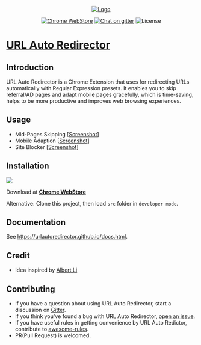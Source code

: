 <p align="center">
  <a href="https://urlautoredirector.github.io/">
  	<img src="https://raw.githubusercontent.com/URLAutoRedirector/URLAutoRedirector/master/src/images/icon-128.png" alt="Logo">
  </a>
</p>

<p align="center">
  <a href="https://chrome.google.com/webstore/detail/mckfcfnegaimgcgepikhdnajpkkhdnkn"><img src="https://img.shields.io/chrome-web-store/v/mckfcfnegaimgcgepikhdnajpkkhdnkn.svg" alt="Chrome WebStore"></a>
  <a href="https://gitter.im/crispgm/UrlAutoRedirector?utm_source=badge&utm_medium=badge&utm_campaign=pr-badge&utm_content=badge"><img src="https://badges.gitter.im/crispgm/UrlAutoRedirector.svg" alt="Chat on gitter"></a>
  <img src="https://img.shields.io/badge/license-MIT-blue.svg" alt="License">
</p>

# [URL Auto Redirector](https://urlautoredirector.github.io/)

## Introduction

URL Auto Redirector is a Chrome Extension that uses for redirecting URLs automatically with Regular Expression presets. It enables you to skip referral/AD pages and adapt mobile pages gracefully, which is time-saving, helps to be more productive and improves web browsing experiences.

## Usage

* Mid-Pages Skipping \[[Screenshot](https://raw.githubusercontent.com/URLAutoRedirector/brand/master/promotion/midpage-skipping.png)\]
* Mobile Adaption \[[Screenshot](https://raw.githubusercontent.com/URLAutoRedirector/brand/master/promotion/mobile-adaption.png)\]
* Site Blocker \[[Screenshot](https://raw.githubusercontent.com/URLAutoRedirector/brand/master/promotion/site-blocker.png)\]

## Installation

[![](https://developer.chrome.com/webstore/images/ChromeWebStore_Badge_v2_496x150.png)](https://chrome.google.com/webstore/detail/mckfcfnegaimgcgepikhdnajpkkhdnkn)

Download at [__Chrome WebStore__](https://chrome.google.com/webstore/detail/mckfcfnegaimgcgepikhdnajpkkhdnkn)

Alternative: Clone this project, then load ```src``` folder in ```developer mode```.

## Documentation

See <https://urlautoredirector.github.io/docs.html>.

## Credit

* Idea inspired by [Albert Li](https://github.com/lzb)

## Contributing

* If you have a question about using URL Auto Redirector, start a discussion on [Gitter](https://gitter.im/UrlAutoRedirector/UrlAutoRedirector).
* If you think you've found a bug with URL Auto Redirector, [open an issue](https://github.com/crispgm/URLAutoRedirector/issues/new).
* If you have useful rules in getting convenience by URL Auto Redictor, contribute to [awesome-rules](https://github.com/URLAutoRedirector/awesome-rules).
* PR(Pull Request) is welcomed.
